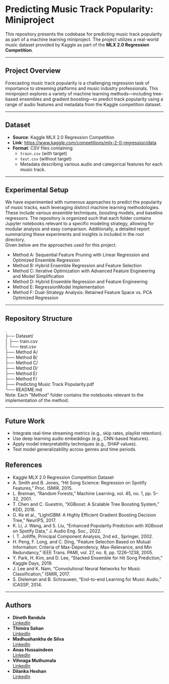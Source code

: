 # Predicting Music Track Popularity: Miniproject

This repository presents the codebase for predicting music track popularity as part of a machine learning miniproject. The project utilizes a real-world music 
dataset provided by Kaggle as part of the **MLX 2.0 Regression Competition**.

---

## Project Overview

Forecasting music track popularity is a challenging regression task of importance to streaming platforms and music industry professionals. This miniproject explores 
a variety of machine learning methods—including tree-based ensembles and gradient boosting—to predict track popularity using a range of audio features and metadata from the Kaggle competition dataset.

---

## Dataset

- **Source**: Kaggle MLX 2.0 Regression Competition  
- **Link**: https://www.kaggle.com/competitions/mlx-2-0-regression/data 
- **Format**: CSV files containing:
  - `train.csv` (with target)
  - `test.csv` (without target)
  - Metadata describing various audio and categorical features for each music track.

---

## Experimental Setup
We have experimented with numerous approaches to predict the popularity of music tracks, each leveraging distinct machine learning methodologies. These include 
various ensemble techniques, boosting models, and baseline regressors. The repository is organized such that each folder contains Jupyter notebooks relevant to a 
specific modeling strategy, allowing for modular analysis and easy comparison. Additionally, a detailed report summarizing these experiments and insights is 
included in the root directory. <br>
Given below are the approaches used for this project.
- Method A: Sequential Feature Pruning with Linear Regression and Optimized Ensemble Regression
- Method B: Hybrid Ensemble Regression and Feature Selection
- Method C: Iterative Optimization with Advanced Feature Engineering and Model Simplification
- Method D: Hybrid Ensemble Regression and Feature Engineering
- Method E: RegressionModel Implementation
- Method F: Dual-Strategy Analysis: Retained Feature Space vs. PCA Optimized Regression


---

## Repository Structure
. <br>
├── Dataset/ <br>
│   ├── train.csv <br>
│   └── test.csv <br>
├── Method A/ <br>
├── Method B/ <br>
├── Method C/ <br>
├── Method D/ <br>
├── Method E/ <br>
├── Method F/ <br>
├── Predicting Music Track Popularity.pdf <br>
└── README.md <br>
Note: Each "Method" folder contains the notebooks relevant to the implementation of the method.

---

## Future Work
- Integrate real-time streaming metrics (e.g., skip rates, playlist retention).
- Use deep learning audio embeddings (e.g., CNN-based features).
- Apply model interpretability techniques (e.g., SHAP values).
- Test model generalizability across genres and time periods.

## References
- Kaggle MLX 2.0 Regression Competition Dataset
- A. Smith and B. Jones, “Hit Song Science: Regression on Spotify Features,” Proc. ISMIR, 2015.
- L. Breiman, “Random Forests,” Machine Learning, vol. 45, no. 1, pp. 5–32, 2001.
- T. Chen and C. Guestrin, “XGBoost: A Scalable Tree Boosting System,” KDD, 2016.
- G. Ke et al., “LightGBM: A Highly Efficient Gradient Boosting Decision Tree,” NeurIPS, 2017.
- K. Li, J. Wang, and S. Liu, “Enhanced Popularity Prediction with XGBoost on Spotify Data,” J. Audio Eng. Soc., 2022.
- I. T. Jolliffe, Principal Component Analysis, 2nd ed., Springer, 2002.
- H. Peng, F. Long, and C. Ding, “Feature Selection Based on Mutual Information: Criteria of Max-Dependency, Max-Relevance, and Min Redundancy,” IEEE Trans. PAMI, vol. 27, no. 8, pp. 1226–1238, 2005.
- Y. Park, H. Kim, and D. Lee, “Stacked Ensemble for Hit Song Prediction,” Kaggle Days, 2019.
- J. Lee and K. Nam, “Convolutional Neural Networks for Music Classification,” ISMIR, 2017.
- S. Dieleman and B. Schrauwen, “End-to-end Learning for Music Audio,” ICASSP, 2014.

---

## Authors

- **Dineth Randula**  
  [LinkedIn](linkedin.com/in/dineth-randula-11814b283/)
- **Thimira Sahan**  
  [LinkedIn](linkedin.com/in/thimira-sahan)
- **Madhushankha de Silva**  
  [LinkedIn](https://www.linkedin.com/in/madhushankha-de-silva-5bb58129a/)
- **Anas Hussaindeen**  
  [LinkedIn](linkedin.com/in/anas-hussaindeen)
- **Vihnaga Muthumala**  
  [LinkedIn](linkedin.com/in/vihanga-muthumala-678451277/)
- **Dilanka Heshan**  
  [LinkedIn](linkedin.com/in/dilanka-heshan-93935b219/)
